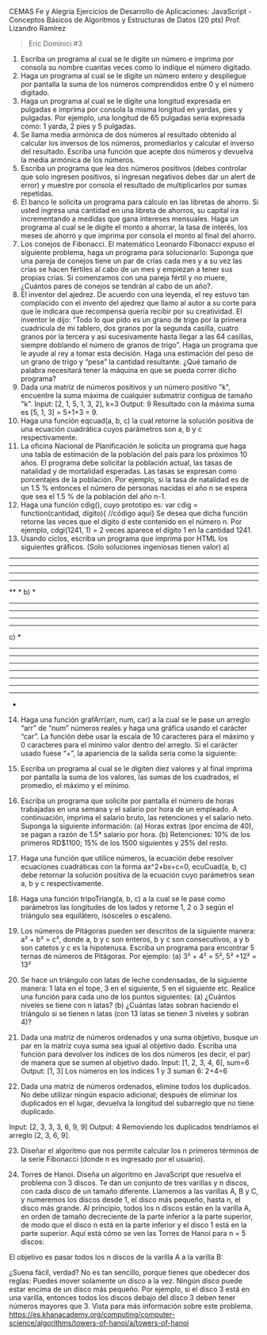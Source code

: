 CEMAS 
Fe y Alegría 
Ejercicios de Desarrollo de Aplicaciones: 
JavaScript - Conceptos Básicos de Algoritmos y Estructuras de Datos
(20 pts)
Prof. Lizandro Ramírez 
> Eric Dominici #3
1. Escriba un programa al cual se le digite un número e imprima por consola su nombre  cuantas veces como lo indique el número digitado. 
2. Haga un programa al cual se le digite un número entero y despliegue por pantalla la suma de  los números comprendidos entre 0 y el número digitado. 
3. Haga un programa al cual se le digite una longitud expresada en pulgadas e imprima por  consola la misma longitud en yardas, pies y pulgadas. Por ejemplo, una longitud de 65  pulgadas sería expresada como: 1 yarda, 2 pies y 5 pulgadas. 
4. Se llama media armónica de dos números al resultado obtenido al calcular los inversos de  los números, promediarlos y calcular el inverso del resultado. Escriba una función que  acepte dos números y devuelva la media armónica de los números. 
5. Escriba un programa que lea dos números positivos (debes controlar que solo ingresen  positivos, si ingresan negativos debes dar un alert de error) y muestre por consola el  resultado de multiplicarlos por sumas repetidas. 
6. El banco le solicita un programa para cálculo en las libretas de ahorro. Si usted ingresa una  cantidad en una libreta de ahorros, su capital ira incrementando a medidas que gana  intereses mensuales. Haga un programa al cual se le digite el monto a ahorrar, la tasa de  interés, los meses de ahorro y que imprima por consola el monto al final del ahorro. 
7. Los conejos de Fibonacci. El matemático Leonardo Fibonacci expuso el siguiente problema, haga un programa para solucionarlo: Suponga que una pareja de conejos tiene un par de  crías cada mes y a su vez las crías se hacen fértiles al cabo de un mes y empiezan a tener sus  propias crías. Si comenzamos con una pareja fértil y no muere, ¿Cuántos pares de conejos se  tendrán al cabo de un año?. 
8. El inventor del ajedrez. De acuerdo con una leyenda, el rey estuvo tan complacido con el  invento del ajedrez que llamo al autor a su corte para que le indicara que recompensa quería  recibir por su creatividad. El inventor le dijo: “Todo lo que pido es un grano de trigo por la  primera cuadricula de mi tablero, dos granos por la segunda casilla, cuatro granos por la  tercera y así sucesivamente hasta llegar a las 64 casillas, siempre doblando el número de 
granos de trigo”. Haga un programa que le ayude al rey a tomar esta decisión. Haga una  estimación del peso de un grano de trigo y “pese” la cantidad resultante. ¿Qué tamaño de  palabra necesitará tener la máquina en que se pueda correr dicho programa? 
9. Dada una matriz de números positivos y un número positivo "k", encuentre la suma máxima de cualquier submatriz contigua de tamaño "k".
Input: [2, 1, 5, 1, 3, 2],  k=3 
Output: 9
Resultado con la máxima suma es [5, 1, 3] = 5+1+3 = 9.
10. Haga una función eqcuad(a, b, c) la cual retorne la solución positiva de una ecuación cuadrática cuyos parámetros son a, b y c respectivamente. 
11. La oficina Nacional de Planificación le solicita un programa que haga una tabla de  estimación de la población del país para los próximos 10 años. El programa debe solicitar la  población actual, las tasas de natalidad y de mortalidad esperadas. Las tasas se expresan  como porcentajes de la población. Por ejemplo, si la tasa de natalidad es de un 1.5 %  entonces el número de personas nacidas el año n se espera que sea el 1.5 % de la población  del año n-1. 
12. Haga una función cdig(), cuyo prototipo es: 
var cdig = function(cantidad, dígito){ //código aquí} 
Se desea que dicha función retorne las veces que el dígito d este contenido en el número n.  Por ejemplo, cdgi(1241, 1) = 2 veces aparece el dígito 1 en la cantidad 1241. 
13. Usando ciclos, escriba un programa que imprima por HTML los siguientes gráficos. (Solo soluciones ingeniosas tienen valor)
a) 
****** 
***** 
**** 
*** 
** 
* 
b) 
* 
***
***** 
******* 
********* 
c) 
* 
*** 
***** 
******* 
********* 
******* 
***** 
*** 
* 
14. Haga una función grafArr(arr, num, car) a la cual se le pase un arreglo “arr” de “num”  números reales y haga una gráfica usando el carácter “car”. La función debe usar la escala  de 10 caracteres para el máximo y 0 caracteres para el mínimo valor dentro del arreglo. Si el  carácter usado fuese “+”, la apariencia de la salida seria como la siguiente: 

15. Escriba un programa al cual se le digiten diez valores y al final imprima por pantalla la suma  de los valores, las sumas de los cuadrados, el promedio, el máximo y el mínimo.

16. Escriba un programa que solicite por pantalla el número de horas trabajadas en una semana  y el salario por hora de un empleado. A continuación, imprima el salario bruto, las  retenciones y el salario neto. Suponga la siguiente información: 
(a) Horas extras (por encima de 40), se pagan a razón de 1.5* salario por hora. 
(b) Retenciones: 10% de los primeros RD$1100; 15% de los 1500 siguientes y 25% del  resto. 
17. Haga una función que utilice números, la ecuación debe resolver ecuaciones cuadráticas con  la forma ax^2+bx+c=0, ecuCuad(a, b, c) debe retornar la solución positiva de la ecuación  cuyo parámetros sean a, b y c respectivamente. 
18. Haga una función tripoTriang(a, b, c) a la cual se le pase como parámetros las longitudes de  los lados y retorne 1, 2 o 3 según el triángulo sea equilátero, isósceles o escaleno. 
19. Los números de Pitágoras pueden ser descritos de la siguiente manera: a² + b² = c², donde a,  b y c son enteros, b y c son consecutivos, a y b son catetos y c es la hipotenusa. Escriba un  programa para encontrar 5 ternas de números de Pitágoras. Por ejemplo: 
(a) 3² + 4² = 5², 5² +12² = 13² 

20. Se hace un triángulo con latas de leche condensadas, de la siguiente manera: 1 lata  en el tope, 3 en el siguiente, 5 en el siguiente etc. Realice una función para cada uno de  los puntos siguientes: 
(a) ¿Cuántos niveles se tiene con n latas? 
(b) ¿Cuántas latas sobran haciendo el triángulo si se tienen n latas (con 13 latas se tienen 3  niveles y sobran 4)?

21. Dada una matriz de números ordenados y una suma objetivo, busque un par en la matriz cuya suma sea igual al objetivo dado. Escriba una función para devolver los índices de los dos números (es decir, el par) de manera que se sumen al objetivo dado.
Input: [1, 2, 3, 4, 6], sum=6
Output: [1, 3]
Los números en los índices 1 y 3 suman  6: 2+4=6

22. Dada una matriz de números ordenados, elimine todos los duplicados. No debe utilizar ningún espacio adicional; después de eliminar los duplicados en el lugar, devuelva la longitud del subarreglo que no tiene duplicado.

Input: [2, 3, 3, 3, 6, 9, 9]
Output: 4
Removiendo los duplicados tendríamos el arreglo [2, 3, 6, 9].

23.  Diseñar el algoritmo que nos permite calcular los n primeros términos de la serie Fibonacci (donde n es ingresado por el usuario).


24. Torres de Hanoi. Diseña un algoritmo en JavaScript que resuelva el problema con 3 discos. Te dan un conjunto de tres varillas y n discos, con cada disco de un tamaño diferente. Llamemos a las varillas A, B y C, y numeremos los discos desde 1, el disco más pequeño, hasta n, el disco más grande. Al principio, todos los n discos están en la varilla A, en orden de tamaño decreciente de la parte inferior a la parte superior, de modo que el disco n está en la parte inferior y el disco 1 está en la parte superior. Aquí está cómo se ven las Torres de Hanoi para n = 5 discos:

El objetivo es pasar todos los n discos de la varilla A a la varilla B:



¿Suena fácil, verdad? No es tan sencillo, porque tienes que obedecer dos reglas:
Puedes mover solamente un disco a la vez.
Ningún disco puede estar encima de un disco más pequeño. Por ejemplo, si el disco 3 está en una varilla, entonces todos los discos debajo del disco 3 deben tener números mayores que 3.
Vista para más información sobre este problema. https://es.khanacademy.org/computing/computer-science/algorithms/towers-of-hanoi/a/towers-of-hanoi


